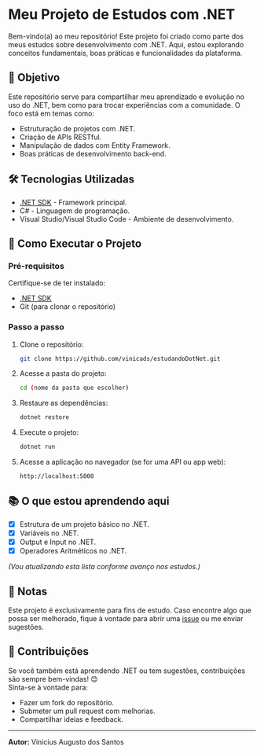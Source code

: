 
# Meu Projeto de Estudos com .NET

Bem-vindo(a) ao meu repositório! Este projeto foi criado como parte dos meus estudos sobre desenvolvimento com .NET. Aqui, estou explorando conceitos fundamentais, boas práticas e funcionalidades da plataforma.

## 🚀 Objetivo

Este repositório serve para compartilhar meu aprendizado e evolução no uso do .NET, bem como para trocar experiências com a comunidade. O foco está em temas como:
- Estruturação de projetos com .NET.
- Criação de APIs RESTful.
- Manipulação de dados com Entity Framework.
- Boas práticas de desenvolvimento back-end.

## 🛠️ Tecnologias Utilizadas

- [.NET SDK](https://dotnet.microsoft.com/) - Framework principal.
- C# - Linguagem de programação.
- Visual Studio/Visual Studio Code - Ambiente de desenvolvimento.

## 🚀 Como Executar o Projeto

### Pré-requisitos
Certifique-se de ter instalado:
- [.NET SDK](https://dotnet.microsoft.com/download)
- Git (para clonar o repositório)

### Passo a passo
1. Clone o repositório:
   ```bash
   git clone https://github.com/vinicads/estudandoDotNet.git
   ```
2. Acesse a pasta do projeto:
   ```bash
   cd (nome da pasta que escolher)
   ```
3. Restaure as dependências:
   ```bash
   dotnet restore
   ```
4. Execute o projeto:
   ```bash
   dotnet run
   ```
5. Acesse a aplicação no navegador (se for uma API ou app web):  
   ```
   http://localhost:5000
   ```

## 📚 O que estou aprendendo aqui

- [x] Estrutura de um projeto básico no .NET.
- [x] Variáveis no .NET.
- [x] Output e Input no .NET.
- [x] Operadores Aritméticos no .NET.

*(Vou atualizando esta lista conforme avanço nos estudos.)*

## 📝 Notas

Este projeto é exclusivamente para fins de estudo. Caso encontre algo que possa ser melhorado, fique à vontade para abrir uma [issue](https://github.com/vinicads/estudandoDotNet/issues) ou me enviar sugestões.

## 🤝 Contribuições

Se você também está aprendendo .NET ou tem sugestões, contribuições são sempre bem-vindas! 😊  
Sinta-se à vontade para:
- Fazer um fork do repositório.
- Submeter um pull request com melhorias.
- Compartilhar ideias e feedback.

---

**Autor:** Vinicius Augusto dos Santos
